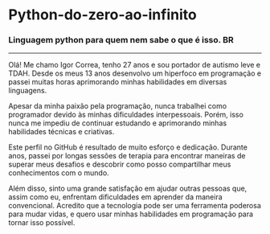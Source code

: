 # Python-do-zero-ao-infinito
### Linguagem python para quem nem sabe o que é isso. BR
---
Olá! Me chamo Igor Correa, tenho 27 anos e sou portador de autismo leve e TDAH. Desde os meus 13 anos desenvolvo um hiperfoco em programação e passei muitas horas aprimorando minhas habilidades em diversas linguagens.

Apesar da minha paixão pela programação, nunca trabalhei como programador devido às minhas dificuldades interpessoais. Porém, isso nunca me impediu de continuar estudando e aprimorando minhas habilidades técnicas e criativas.

Este perfil no GitHub é resultado de muito esforço e dedicação. Durante anos, passei por longas sessões de terapia para encontrar maneiras de superar meus desafios e descobrir como posso compartilhar meus conhecimentos com o mundo.

Além disso, sinto uma grande satisfação em ajudar outras pessoas que, assim como eu, enfrentam dificuldades em aprender da maneira convencional. Acredito que a tecnologia pode ser uma ferramenta poderosa para mudar vidas, e quero usar minhas habilidades em programação para tornar isso possível.
